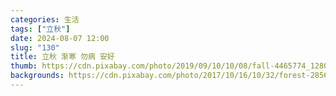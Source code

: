 ```yaml
---
categories: 生活
tags: ["立秋"]
date: 2024-08-07 12:00
slug: "130"
title: 立秋 渐寒 勿病 安好
thumb: https://cdn.pixabay.com/photo/2019/09/10/10/08/fall-4465774_1280.jpg
backgrounds: https://cdn.pixabay.com/photo/2017/10/16/10/32/forest-2856863_1280.jpg
---
```

